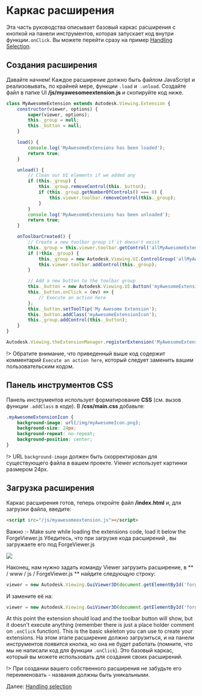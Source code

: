 # Каркас расширения

Эта часть руководства описывает базовый каркас расширения с кнопкой на панели инструментов, которая запускает код внутри функции`.onClick`. Вы можете перейти сразу на пример [Handling Selection](viewer/extensions/selection).

## Создания расширения

Давайте начнем! Каждое расширение должно быть файлом JavaScript и реализовывать, по крайней мере, функции `.load` и` .unload`. Создайте файл в папке UI **/js/myawesomeextension.js** и скопируйте код ниже. 

```javascript
class MyAwesomeExtension extends Autodesk.Viewing.Extension {
    constructor(viewer, options) {
        super(viewer, options);
        this._group = null;
        this._button = null;
    }

    load() {
        console.log('MyAwesomeExtensions has been loaded');
        return true;
    }

    unload() {
        // Clean our UI elements if we added any
        if (this._group) {
            this._group.removeControl(this._button);
            if (this._group.getNumberOfControls() === 0) {
                this.viewer.toolbar.removeControl(this._group);
            }
        }
        console.log('MyAwesomeExtensions has been unloaded');
        return true;
    }

    onToolbarCreated() {
        // Create a new toolbar group if it doesn't exist
        this._group = this.viewer.toolbar.getControl('allMyAwesomeExtensionsToolbar');
        if (!this._group) {
            this._group = new Autodesk.Viewing.UI.ControlGroup('allMyAwesomeExtensionsToolbar');
            this.viewer.toolbar.addControl(this._group);
        }

        // Add a new button to the toolbar group
        this._button = new Autodesk.Viewing.UI.Button('myAwesomeExtensionButton');
        this._button.onClick = (ev) => {
            // Execute an action here
        };
        this._button.setToolTip('My Awesome Extension');
        this._button.addClass('myAwesomeExtensionIcon');
        this._group.addControl(this._button);
    }
}

Autodesk.Viewing.theExtensionManager.registerExtension('MyAwesomeExtension', MyAwesomeExtension);
```

!> Обратите внимание, что приведенный выше код содержит комментарий `Execute an action here`, который следует заменить вашим пользовательским кодом.

## Панель инструментов CSS

Панель инструментов использует форматирование **CSS**  (см. вызов функции `.addClass` в коде). В **/css/main.css** добавьте:

```css
.myAwesomeExtensionIcon {
    background-image: url(/img/myAwesomeIcon.png);
    background-size: 24px;
    background-repeat: no-repeat;
    background-position: center;
}
```

!> URL `background-image` должен быть скорректирован для существующего файла в вашем проекте. Viewer использует картинки размером 24px.

## Загрузка расширения

Каркас расширения готов, теперь откройте файл **/index.html** и, для загрузки файла, введите: 

```html
<script src="/js/myawesomeextension.js"></script>
```

Важно :-   Make sure while loading the extensions <scripts> code, load it below the ForgeViewer.js Убедитесь, что при загрузке кода расширений <scripts>, вы загружаете его под ForgeViewer.js

![](_media/forge/extension_example.png)



Наконец, нам нужно задать команду Viewer загрузить расширение, в ** / www / js / ForgeViewer.js ** найдите следующую строку:

```javascript
viewer = new Autodesk.Viewing.GuiViewer3D(document.getElementById('forgeViewer'));
```

И замените её на:

```javascript
viewer = new Autodesk.Viewing.GuiViewer3D(document.getElementById('forgeViewer'), { extensions: ['MyAwesomeExtension'] });
```

At this point the extension should load and the toolbar button will show, but it doesn't execute anything (remember there is just a place holder comment on `.onClick` function). This is the basic skeleton you can use to create your extensions. На этом этапе расширение должно загрузиться, и на панели инструментов появится кнопка, но она не будет работать (помните, что мы не написали код для функции `.onClick`). Это базовый каркас, который вы можете использовать для создания своих расширений.

!> При создании вашего собственного расширения не забудьте его переименовать - названия должны быть уникальными. 


Далее: [Handling selection](viewer/extensions/selection)
